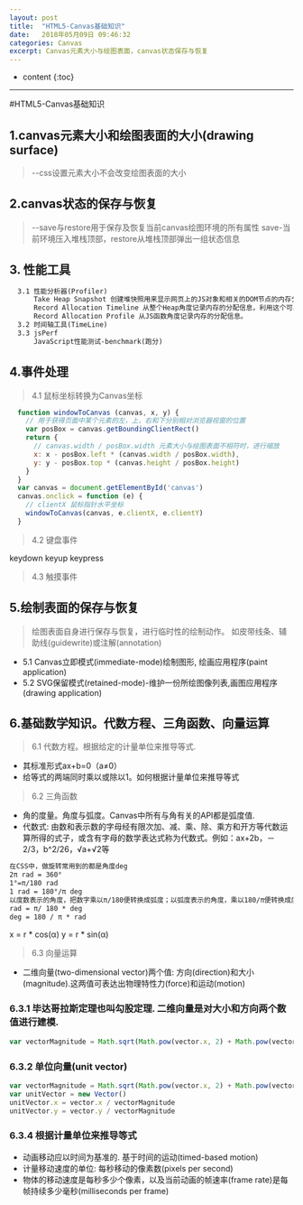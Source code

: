 ```yaml
---
layout: post
title:  "HTML5-Canvas基础知识"
date:   2018年05月09日 09:46:32
categories: Canvas
excerpt: Canvas元素大小与绘图表面，canvas状态保存与恢复
---
```


* content
{:toc}

---
#HTML5-Canvas基础知识
## 1.canvas元素大小和绘图表面的大小(drawing surface)
 > --css设置元素大小不会改变绘图表面的大小

## 2.canvas状态的保存与恢复
 >   --save与restore用于保存及恢复当前canvas绘图环境的所有属性
    save-当前环境压入堆栈顶部，restore从堆栈顶部弹出一组状态信息

## 3. 性能工具
```html
  3.1 性能分析器(Profiler)
      Take Heap Snapshot 创建堆快照用来显示网页上的JS对象和相关的DOM节点的内存分布情况。
      Record Allocation Timeline 从整个Heap角度记录内存的分配信息，利用这个可以实现隔离内存泄漏问题。
      Record Allocation Profile 从JS函数角度记录内存的分配信息。
  3.2 时间轴工具(TimeLine)
  3.3 jsPerf
      JavaScript性能测试-benchmark(跑分)
```
## 4.事件处理
  > 4.1 鼠标坐标转换为Canvas坐标
```javascript
  function windowToCanvas (canvas, x, y) {
    // 用于获得页面中某个元素的左，上，右和下分别相对浏览器视窗的位置
    var posBox = canvas.getBoundingClientRect()
    return {
      // canvas.width / posBox.width 元素大小与绘图表面不相符时，进行缩放
      x: x - posBox.left * (canvas.width / posBox.width),
      y: y - posBox.top * (canvas.height / posBox.height)
    }
  }
  var canvas = document.getElementById('canvas')
  canvas.onclick = function (e) {
    // clientX 鼠标指针水平坐标
    windowToCanvas(canvas, e.clientX, e.clientY)
  }
```
 > 4.2 键盘事件
 
 keydown keyup keypress
 
 > 4.3 触摸事件
 
 ## 5.绘制表面的保存与恢复
 >绘图表面自身进行保存与恢复，进行临时性的绘制动作。
 如皮带线条、辅助线(guidewrite)或注解(annotation)
 
- 5.1 Canvas立即模式(immediate-mode)绘制图形, 绘画应用程序(paint application)
- 5.2 SVG保留模式(retained-mode)-维护一份所绘图像列表,画图应用程序(drawing application)

## 6.基础数学知识。代数方程、三角函数、向量运算
> 6.1 代数方程。根据给定的计量单位来推导等式.
- 其标准形式ax+b=0（a≠0）
- 给等式的两端同时乘以或除以1。如何根据计量单位来推导等式

> 6.2 三角函数
- 角的度量。角度与弧度。Canvas中所有与角有关的API都是弧度值.
- 代数式: 由数和表示数的字母经有限次加、减、乘、除、乘方和开方等代数运算所得的式子，或含有字母的数学表达式称为代数式。例如：ax+2b，－2/3，b^2/26，√a+√2等
```html
在CSS中，做旋转常用到的都是角度deg
2π rad = 360°
1°=π/180 rad
1 rad = 180°/π deg
以度数表示的角度，把数字乘以π/180便转换成弧度；以弧度表示的角度，乘以180/π便转换成度数
rad = π/ 180 * deg
deg = 180 / π * rad
```
x = r * cos(α)
y = r * sin(α)

> 6.3 向量运算
- 二维向量(two-dimensional vector)两个值: 方向(direction)和大小(magnitude).这两值可表达出物理特性力(force)和运动(motion)
### 6.3.1 毕达哥拉斯定理也叫勾股定理. 二维向量是对大小和方向两个数值进行建模.
```javascript
var vectorMagnitude = Math.sqrt(Math.pow(vector.x, 2) + Math.pow(vector.y, 2)) 
```

### 6.3.2 单位向量(unit vector)
```javascript
var vectorMagnitude = Math.sqrt(Math.pow(vector.x, 2) + Math.pow(vector.y, 2)) 
var unitVector = new Vector()
unitVector.x = vector.x / vectorMagnitude
unitVector.y = vector.y / vectorMagnitude
```
### 6.3.4 根据计量单位来推导等式 
- 动画移动应以时间为基准的. 基于时间的运动(timed-based motion)
- 计量移动速度的单位: 每秒移动的像素数(pixels per second)
- 物体的移动速度是每秒多少个像素，以及当前动画的帧速率(frame rate)是每帧持续多少毫秒(milliseconds per frame)
